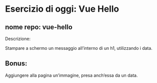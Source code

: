 # Esercizio di oggi: Vue Hello
## nome repo: vue-hello
Descrizione:

Stampare a schermo un messaggio all’interno di un h1, utilizzando i data.

## Bonus:

Aggiungere alla pagina un’immagine, presa anch’essa da un data.